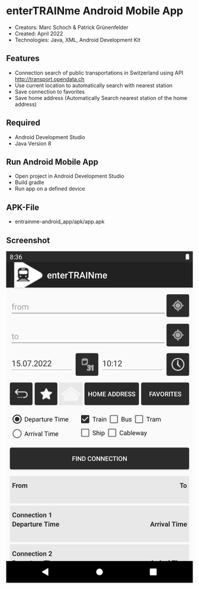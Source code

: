 # enterTRAINme Android Mobile App

- Creators: Marc Schoch & Patrick Grünenfelder
- Created: April 2022
- Technologies: Java, XML, Android Development Kit

## Features
- Connection search of public transportations in Switzerland using API http://transport.opendata.ch
- Use current location to automatically search with nearest station
- Save connection to favorites
- Save home address (Automatically Search nearest station of the home address)

## Required
- Android Development Studio
- Java Version 8

## Run Android Mobile App
- Open project in Android Development Studio
- Build gradle
- Run app on a defined device

## APK-File
- entrainme-android_app/apk/app.apk

## Screenshot
![Alt text](/screenshot/screenshot-ui-android-app.png?raw=true "User Interface Android App")